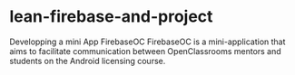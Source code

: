 # lean-firebase-and-project

Developping a mini App FirebaseOC
FirebaseOC is a mini-application that aims to facilitate communication between OpenClassrooms mentors and students on the Android licensing course.
